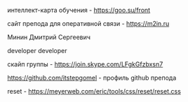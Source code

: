 интеллект-карта обучения - https://goo.su/front


сайт препода для оперативной связи - https://m2in.ru

Минин Дмитрий Сергеевич

developer
developer

скайп группы - https://join.skype.com/LFgkGfzbxsn7

https://github.com/itstepgomel - профиль github препода

reset - https://meyerweb.com/eric/tools/css/reset/reset.css

